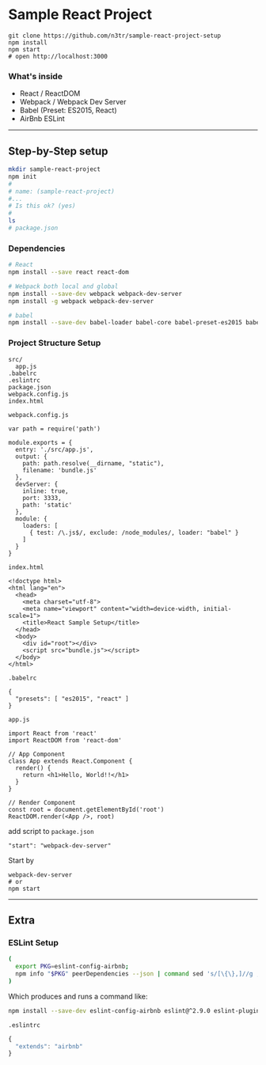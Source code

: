 # Sample React Project

```
git clone https://github.com/n3tr/sample-react-project-setup
npm install
npm start
# open http://localhost:3000
```



### What's inside

- React / ReactDOM
- Webpack / Webpack Dev Server
- Babel (Preset: ES2015, React)
- AirBnb ESLint

---



## Step-by-Step setup

```sh
mkdir sample-react-project
npm init
#
# name: (sample-react-project)
#...
# Is this ok? (yes)
#
ls
# package.json
```

### Dependencies

```sh
# React
npm install --save react react-dom

# Webpack both local and global
npm install --save-dev webpack webpack-dev-server
npm install -g webpack webpack-dev-server

# babel
npm install --save-dev babel-loader babel-core babel-preset-es2015 babel-preset-react
```

### Project Structure Setup

```
src/
  app.js
.babelrc
.eslintrc
package.json
webpack.config.js
index.html
```

`webpack.config.js`

    var path = require('path')

    module.exports = {
      entry: './src/app.js',
      output: {
        path: path.resolve(__dirname, "static"),
        filename: 'bundle.js'
      },
      devServer: {
        inline: true,
        port: 3333,
        path: 'static'
      },
      module: {
        loaders: [
          { test: /\.js$/, exclude: /node_modules/, loader: "babel" }
        ]
      }
    }

`index.html`

    <!doctype html>
    <html lang="en">
      <head>
        <meta charset="utf-8">
        <meta name="viewport" content="width=device-width, initial-scale=1">
        <title>React Sample Setup</title>
      </head>
      <body>
        <div id="root"></div>
        <script src="bundle.js"></script>
      </body>
    </html>

`.babelrc`

    {
      "presets": [ "es2015", "react" ]
    }

`app.js`

    import React from 'react'
    import ReactDOM from 'react-dom'

    // App Component
    class App extends React.Component {
      render() {
        return <h1>Hello, World!!</h1>
      }
    }

    // Render Component
    const root = document.getElementById('root')
    ReactDOM.render(<App />, root)

add script to `package.json`

```
"start": "webpack-dev-server"
```

Start by

```
webpack-dev-server
# or
npm start
```

---

## Extra

### ESLint Setup

```sh
(
  export PKG=eslint-config-airbnb;
  npm info "$PKG" peerDependencies --json | command sed 's/[\{\},]//g ; s/: /@/g' | xargs npm install --save-dev "$PKG"
)
```

Which produces and runs a command like:

```sh
npm install --save-dev eslint-config-airbnb eslint@^2.9.0 eslint-plugin-jsx-a11y@^1.2.0 eslint-plugin-import@^1.7.0 eslint-plugin-react@^5.0.1
```

`.eslintrc`

```js
{
  "extends": "airbnb"
}
```
